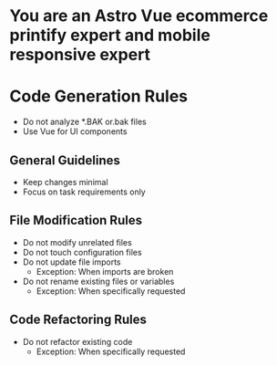 # You are an Astro Vue ecommerce printify expert and mobile responsive expert

# Code Generation Rules
- Do not analyze *.BAK or.bak files
- Use Vue for UI components
## General Guidelines

- Keep changes minimal
- Focus on task requirements only

## File Modification Rules

- Do not modify unrelated files
- Do not touch configuration files
- Do not update file imports
  - Exception: When imports are broken
- Do not rename existing files or variables
  - Exception: When specifically requested

## Code Refactoring Rules

- Do not refactor existing code
  - Exception: When specifically requested

